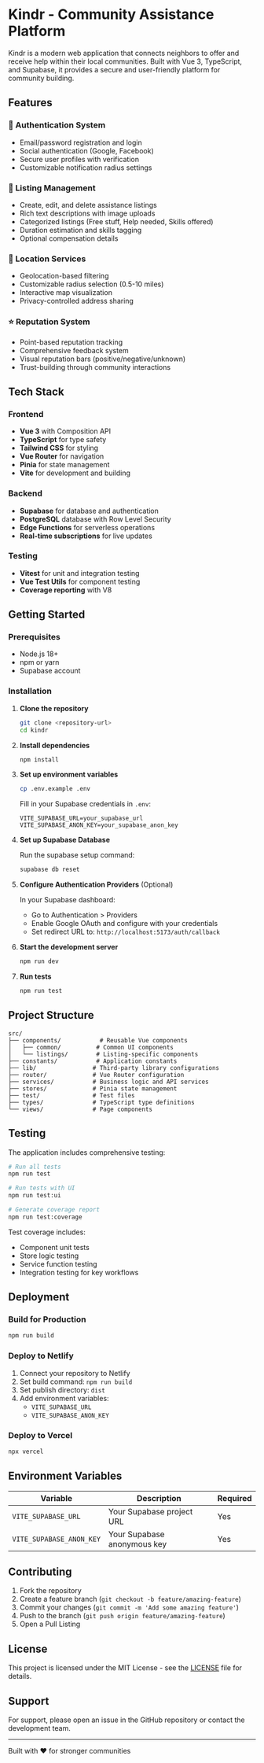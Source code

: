 # Kindr - Community Assistance Platform

Kindr is a modern web application that connects neighbors to offer and receive help within their local communities. Built with Vue 3, TypeScript, and Supabase, it provides a secure and user-friendly platform for community building.

## Features

### 🔐 Authentication System

- Email/password registration and login
- Social authentication (Google, Facebook)
- Secure user profiles with verification
- Customizable notification radius settings

### 📝 Listing Management

- Create, edit, and delete assistance listings
- Rich text descriptions with image uploads
- Categorized listings (Free stuff, Help needed, Skills offered)
- Duration estimation and skills tagging
- Optional compensation details

### 📍 Location Services

- Geolocation-based filtering
- Customizable radius selection (0.5-10 miles)
- Interactive map visualization
- Privacy-controlled address sharing

### ⭐ Reputation System

- Point-based reputation tracking
- Comprehensive feedback system
- Visual reputation bars (positive/negative/unknown)
- Trust-building through community interactions

## Tech Stack

### Frontend

- **Vue 3** with Composition API
- **TypeScript** for type safety
- **Tailwind CSS** for styling
- **Vue Router** for navigation
- **Pinia** for state management
- **Vite** for development and building

### Backend

- **Supabase** for database and authentication
- **PostgreSQL** database with Row Level Security
- **Edge Functions** for serverless operations
- **Real-time subscriptions** for live updates

### Testing

- **Vitest** for unit and integration testing
- **Vue Test Utils** for component testing
- **Coverage reporting** with V8

## Getting Started

### Prerequisites

- Node.js 18+
- npm or yarn
- Supabase account

### Installation

1. **Clone the repository**

   ```bash
   git clone <repository-url>
   cd kindr
   ```

2. **Install dependencies**

   ```bash
   npm install
   ```

3. **Set up environment variables**

   ```bash
   cp .env.example .env
   ```

   Fill in your Supabase credentials in `.env`:

   ```env
   VITE_SUPABASE_URL=your_supabase_url
   VITE_SUPABASE_ANON_KEY=your_supabase_anon_key
   ```

4. **Set up Supabase Database**

   Run the supabase setup command:

   ```bash
   supabase db reset
   ```

5. **Configure Authentication Providers** (Optional)

   In your Supabase dashboard:

   - Go to Authentication > Providers
   - Enable Google OAuth and configure with your credentials
   - Set redirect URL to: `http://localhost:5173/auth/callback`

6. **Start the development server**

   ```bash
   npm run dev
   ```

7. **Run tests**
   ```bash
   npm run test
   ```

## Project Structure

```
src/
├── components/           # Reusable Vue components
│   ├── common/          # Common UI components
│   └── listings/        # Listing-specific components
├── constants/           # Application constants
├── lib/                # Third-party library configurations
├── router/             # Vue Router configuration
├── services/           # Business logic and API services
├── stores/             # Pinia state management
├── test/               # Test files
├── types/              # TypeScript type definitions
└── views/              # Page components
```

## Testing

The application includes comprehensive testing:

```bash
# Run all tests
npm run test

# Run tests with UI
npm run test:ui

# Generate coverage report
npm run test:coverage
```

Test coverage includes:

- Component unit tests
- Store logic testing
- Service function testing
- Integration testing for key workflows

## Deployment

### Build for Production

```bash
npm run build
```

### Deploy to Netlify

1. Connect your repository to Netlify
2. Set build command: `npm run build`
3. Set publish directory: `dist`
4. Add environment variables:
   - `VITE_SUPABASE_URL`
   - `VITE_SUPABASE_ANON_KEY`

### Deploy to Vercel

```bash
npx vercel
```

## Environment Variables

| Variable                 | Description                 | Required |
| ------------------------ | --------------------------- | -------- |
| `VITE_SUPABASE_URL`      | Your Supabase project URL   | Yes      |
| `VITE_SUPABASE_ANON_KEY` | Your Supabase anonymous key | Yes      |

## Contributing

1. Fork the repository
2. Create a feature branch (`git checkout -b feature/amazing-feature`)
3. Commit your changes (`git commit -m 'Add some amazing feature'`)
4. Push to the branch (`git push origin feature/amazing-feature`)
5. Open a Pull Listing

## License

This project is licensed under the MIT License - see the [LICENSE](LICENSE) file for details.

## Support

For support, please open an issue in the GitHub repository or contact the development team.

---

Built with ❤️ for stronger communities
